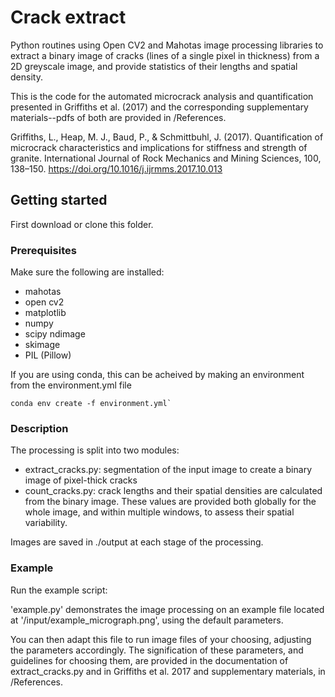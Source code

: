 # Crack extract

Python routines using Open CV2 and Mahotas image processing libraries to extract a binary image of cracks (lines of a single pixel in thickness) from a 2D greyscale image, and provide statistics of their lengths and spatial density.
 
This is the code for the automated microcrack analysis and quantification presented in Griffiths et al. (2017) and the corresponding supplementary materials--pdfs of both are provided in /References.

Griffiths, L., Heap, M. J., Baud, P., & Schmittbuhl, J. (2017). Quantification of microcrack characteristics and implications for stiffness and strength of granite. International Journal of Rock Mechanics and Mining Sciences, 100, 138–150. https://doi.org/10.1016/j.ijrmms.2017.10.013

## Getting started

First download or clone this folder.

### Prerequisites

Make sure the following are installed: 

* mahotas
* open cv2
* matplotlib
* numpy
* scipy ndimage
* skimage
* PIL (Pillow)

If you are using conda, this can be acheived by making an environment from the environment.yml 
file
```
conda env create -f environment.yml`
```

### Description

The processing is split into two modules:

* extract_cracks.py: segmentation of the input image to create a binary image of pixel-thick cracks
* count_cracks.py: crack lengths and their spatial densities are calculated from the binary image. These values are provided both globally for the whole image, and within multiple windows, to assess their spatial variability.

Images are saved in ./output at each stage of the processing.

### Example

Run the example script:

'example.py' demonstrates the image processing on an example file located at '/input/example_micrograph.png', using the default parameters.

You can then adapt this file to run image files of your choosing, adjusting the parameters accordingly. The signification of these parameters, and guidelines for choosing them, are provided in the documentation of extract_cracks.py and in Griffiths et al. 2017 and supplementary materials, in /References.

